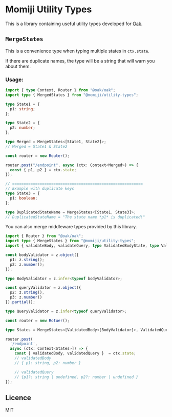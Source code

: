 # Momiji Utility Types

This is a library containing useful utility types developed for
[Oak](https://github.com/oakserver/oak).

## `MergeStates`

This is a convenience type when typing multiple states in `ctx.state`.

If there are duplicate names, the type will be a string that will warn you about
them.

### Usage:

```ts
import { type Context, Router } from "@oak/oak";
import type { MergedStates } from "@momiji/utility-types";

type State1 = {
  p1: string;
};

type State2 = {
  p2: number;
};

type Merged = MergeStates<[State1, State2]>;
// Merged = State1 & State2

const router = new Router();

router.post("/endpoint", async (ctx: Context<Merged>) => {
  const { p1, p2 } = ctx.state;
});

// =========================================================
// Example with duplicate keys
type State3 = {
  p1: boolean;
};

type DuplicatedStateName = MergeStates<[State1, State3]>;
// DuplicatedStateName = "The state name *p1* is duplicated!"
```

You can also merge middleware types provided by this library.

```ts
import { Router } from "@oak/oak";
import type { MergeStates } from "@momiji/utility-types";
import { validateBody, validateQuery, type ValidatedBodyState, type ValidatedQueryState } from "@momiji/validator";

const bodyValidator = z.object({
  p1: z.string();
  p2: z.number();
});

type BodyValidator = z.infer<typeof bodyValidator>;

const queryValidator = z.object({
  p2: z.string(),
  p3: z.number()
}).partial();

type QueryValidator = z.infer<typeof queryValidator>;

const router = new Rotuer();

type States = MergeStates<[ValidatedBody<[BodyValidator]>, ValidatedQuery<[QueryValidator]>]>;

router.post(
  '/endpoint',
  async (ctx: Context<States>]) => {
    const { validatedBody, validatedQuery }  = ctx.state;
    // validatedBody
    // { p1: string, p2: number }

    // validatedQuery
    // {p1?: string | undefined, p2?: number | undefined }
});
```

## Licence

MIT

